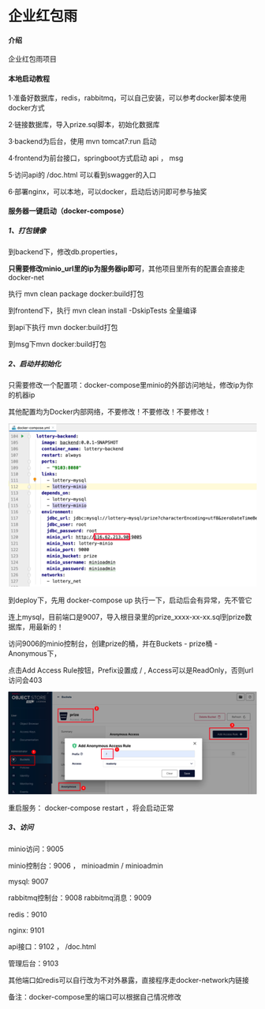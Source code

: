 # 企业红包雨

#### 介绍
企业红包雨项目


#### 本地启动教程

1·准备好数据库，redis，rabbitmq，可以自己安装，可以参考docker脚本使用docker方式

2·链接数据库，导入prize.sql脚本，初始化数据库

3·backend为后台，使用 mvn tomcat7:run 启动

4·frontend为前台接口，springboot方式启动 api ， msg

5·访问api的 /doc.html 可以看到swagger的入口

6·部署nginx，可以本地，可以docker，启动后访问即可参与抽奖



#### 服务器一键启动（docker-compose）

##### 1、打包镜像

到backend下，修改db.properties，

**只需要修改minio_url里的ip为服务器ip即可**，其他项目里所有的配置会直接走docker-net

执行 mvn clean package docker:build打包



到frontend下，执行 mvn clean install -DskipTests 全量编译

到api下执行 mvn docker:build打包

到msg下mvn docker:build打包



##### 2、启动并初始化

只需要修改一个配置项：docker-compose里minio的外部访问地址，修改ip为你的机器ip

其他配置均为Docker内部网络，不要修改！不要修改！不要修改！

![image-20231226上午104613438](pic//image-20231226%E4%B8%8A%E5%8D%88104613438.png)

到deploy下，先用 docker-compose up 执行一下，启动后会有异常，先不管它



连上mysql，目前端口是9007，导入根目录里的prize_xxxx-xx-xx.sql到prize数据库，用最新的！

访问9006的minio控制台，创建prize的桶，并在Buckets - prize桶 - Anonymous下，

点击Add Access Rule按钮，Prefix设置成  /  ,  Access可以是ReadOnly，否则url访问会403

![image-20231205下午32314888](pic//image-20231205%E4%B8%8B%E5%8D%8832314888.png)



重启服务： docker-compose restart ，将会启动正常



##### 3、访问

minio访问：9005

minio控制台：9006  ， minioadmin /  minioadmin

mysql: 9007

rabbitmq控制台：9008
rabbitmq消息：9009

redis：9010



nginx: 9101

api接口：9102 ， /doc.html

管理后台：9103



其他端口如redis可以自行改为不对外暴露，直接程序走docker-network内链接



备注：docker-compose里的端口可以根据自己情况修改
